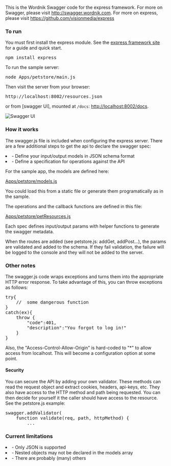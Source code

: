 This is the Wordnik Swagger code for the express framework.  For more on Swagger, please visit http://swagger.wordnik.com.  For more on express, please visit https://github.com/visionmedia/express

### To run

You must first install the express module.  See the [express framework site](http://expressjs.com/guide.html) for a guide and quick start.

<pre>
npm install express
</pre>

To run the sample server:
<pre>
node Apps/petstore/main.js
</pre>

Then visit the server from your browser:

<pre>
http://localhost:8002/resources.json
</pre>

or from [swagger UI], mounted at `/docs`: [http://localhost:8002/docs](http://localhost:8002/docs).

![Swagger UI](https://github.com/wordnik/swagger-node-express/blob/master/docs/swagger-config.png?raw=true)

### How it works
The swagger.js file is included when configuring the express server.  There
are a few additional steps to get the api to declare the swagger spec:

<li> - Define your input/output models in JSON schema format

<li> - Define a specification for operations against the API

For the sample app, the models are defined here:

[Apps/petstore/models.js](https://github.com/wordnik/swagger-node-express/blob/master/Apps/petstore/models.js)

You could load this from a static file or generate them programatically as in the
sample.

The operations and the callback functions are defined in this file:

[Apps/petstore/petResources.js](https://github.com/wordnik/swagger-node-express/blob/master/Apps/petstore/petResources.js)

Each spec defines input/output params with helper functions to generate the swagger
metadata.

When the routes are added (see petstore.js: addGet, addPost...), the params
are validated and added to the schema.  If they fail validation, the failure
will be logged to the console and they will not be added to the server.

### Other notes
The swagger.js code wraps exceptions and turns them into the appropriate HTTP
error response.  To take advantage of this, you can throw exceptions as follows:

<pre>
try{
	//	some dangerous function
}
catch(ex){
	throw {
		"code":401,
		"description":"You forgot to log in!"
	}
}
</pre>

Also, the "Access-Control-Allow-Origin" is hard-coded to "*" to allow access from
localhost.  This will become a configuration option at some point.

#### Security
You can secure the API by adding your own validator.  These methods can read the
request object and extract cookies, headers, api-keys, etc.  They also have
access to the HTTP method and path being requested.  You can then decide for
yourself it the caller should have access to the resource.  See the petstore.js
example:

<pre>
swagger.addValidator(
	function validate(req, path, httpMethod) {
		...
</pre>


### Current limitations

<li> - Only JSON is supported </li>

<li> - Nested objects may not be declared in the models array </li>

<li> - There are probably (many) others </li>